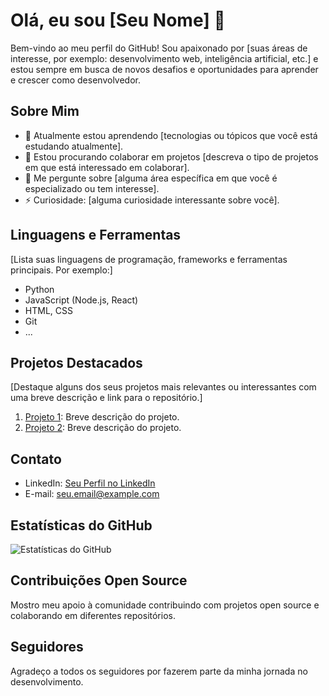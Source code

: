 # Olá, eu sou [Seu Nome] 👋

Bem-vindo ao meu perfil do GitHub! Sou apaixonado por [suas áreas de interesse, por exemplo: desenvolvimento web, inteligência artificial, etc.] e estou sempre em busca de novos desafios e oportunidades para aprender e crescer como desenvolvedor.

## Sobre Mim

- 🌱 Atualmente estou aprendendo [tecnologias ou tópicos que você está estudando atualmente].
- 👯 Estou procurando colaborar em projetos [descreva o tipo de projetos em que está interessado em colaborar].
- 💬 Me pergunte sobre [alguma área específica em que você é especializado ou tem interesse].
- ⚡ Curiosidade: [alguma curiosidade interessante sobre você].

## Linguagens e Ferramentas

[Lista suas linguagens de programação, frameworks e ferramentas principais. Por exemplo:]

- Python
- JavaScript (Node.js, React)
- HTML, CSS
- Git
- ...

## Projetos Destacados

[Destaque alguns dos seus projetos mais relevantes ou interessantes com uma breve descrição e link para o repositório.]

1. [Projeto 1](https://github.com/seu-usuario/projeto1): Breve descrição do projeto.
2. [Projeto 2](https://github.com/seu-usuario/projeto2): Breve descrição do projeto.

## Contato

- LinkedIn: [Seu Perfil no LinkedIn](https://www.linkedin.com/in/seu-usuario/)
- E-mail: seu.email@example.com

## Estatísticas do GitHub

![Estatísticas do GitHub](https://github-readme-stats.vercel.app/api?username=alexandre96dev&show_icons=true)

## Contribuições Open Source

Mostro meu apoio à comunidade contribuindo com projetos open source e colaborando em diferentes repositórios.

## Seguidores

Agradeço a todos os seguidores por fazerem parte da minha jornada no desenvolvimento.

